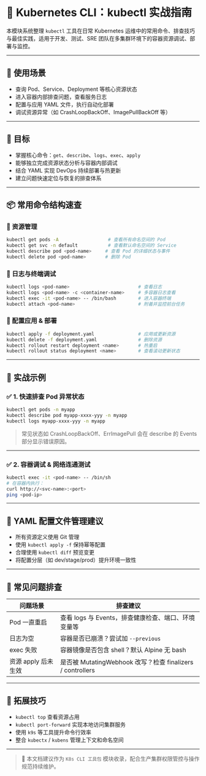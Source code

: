 # 📘 Kubernetes CLI：kubectl 实战指南

本模块系统整理 `kubectl` 工具在日常 Kubernetes 运维中的常用命令、排查技巧与最佳实践，适用于开发、测试、SRE 团队在多集群环境下的容器资源调试、部署与监控。

---

## 📌 使用场景

- 查询 Pod、Service、Deployment 等核心资源状态
- 进入容器内部排查问题，查看服务日志
- 配置与应用 YAML 文件，执行自动化部署
- 调试资源异常（如 CrashLoopBackOff、ImagePullBackOff 等）

---

## 🎯 目标

- 掌握核心命令：`get`、`describe`、`logs`、`exec`、`apply`
- 能够独立完成资源状态分析与容器内部调试
- 结合 YAML 实现 DevOps 持续部署与热更新
- 建立问题快速定位与恢复的排查体系

---

## 📦 常用命令结构速查

### 🎯 资源管理

```bash
kubectl get pods -A                  # 查看所有命名空间的 Pod
kubectl get svc -n default           # 查看默认命名空间的 Service
kubectl describe pod <pod-name>     # 查看 Pod 的详细状态与事件
kubectl delete pod <pod-name>       # 删除 Pod
```

### 🎯 日志与终端调试

```bash
kubectl logs <pod-name>                         # 查看日志
kubectl logs <pod-name> -c <container-name>     # 多容器日志查看
kubectl exec -it <pod-name> -- /bin/bash        # 进入容器终端
kubectl attach <pod-name>                       # 附着并监控前台任务
```

### 🎯 配置应用 & 部署

```bash
kubectl apply -f deployment.yaml                # 应用或更新资源
kubectl delete -f deployment.yaml               # 删除资源
kubectl rollout restart deployment <name>       # 热重启
kubectl rollout status deployment <name>        # 查看滚动更新状态
```

---

## 🧪 实战示例

### ✅ 1. 快速排查 Pod 异常状态

```bash
kubectl get pods -n myapp
kubectl describe pod myapp-xxxx-yyy -n myapp
kubectl logs myapp-xxxx-yyy -n myapp
```

> 常见状态如 CrashLoopBackOff、ErrImagePull 会在 describe 的 Events 部分显示错误原因。

---

### ✅ 2. 容器调试 & 网络连通测试

```bash
kubectl exec -it <pod-name> -- /bin/sh
# 在容器内执行：
curl http://<svc-name>:<port>
ping <pod-ip>
```

---

## 🧩 YAML 配置文件管理建议

- 所有资源定义使用 Git 管理
- 使用 `kubectl apply -f` 保持幂等配置
- 合理使用 `kubectl diff` 预览变更
- 将配置分层（如 dev/stage/prod）提升环境一致性

---

## 🚨 常见问题排查

| 问题场景            | 排查建议                                                   |
| ------------------- | ---------------------------------------------------------- |
| Pod 一直重启        | 查看 logs 与 Events，排查健康检查、端口、环境变量等        |
| 日志为空            | 容器是否已崩溃？尝试加 `--previous`                        |
| exec 失败           | 容器镜像是否包含 shell？默认 Alpine 无 bash                |
| 资源 apply 后未生效 | 是否被 MutatingWebhook 改写？检查 finalizers / controllers |

---

## 🧠 拓展技巧

- `kubectl top` 查看资源占用
- `kubectl port-forward` 实现本地访问集群服务
- 使用 `k9s` 等工具提升命令行效率
- 整合 `kubectx` / `kubens` 管理上下文和命名空间

---

> 📁 本文档建议作为 `K8s CLI 工具包` 模块收录，配合生产集群权限管控与操作规范持续维护。
